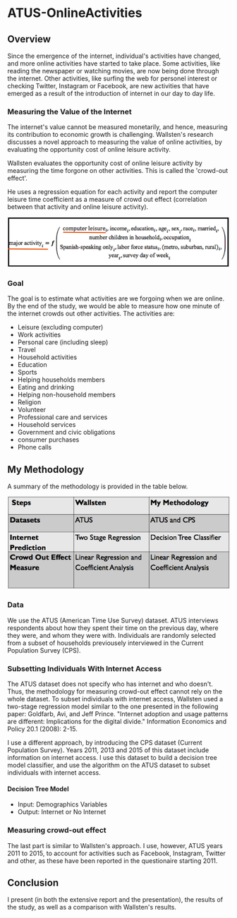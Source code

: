 # ATUS-OnlineActivities

## Overview

Since the emergence of the internet, individual's activities have changed, and more online activities have started to take place. Some activities, like reading the newspaper or watching movies, are now being done through the internet. Other activities, like surfing the web for personel interest or checking Twitter, Instagram or Facebook, are new activities that have emerged as a result of the introduction of internet in our day to day life. 


### Measuring the Value of the Internet

The internet's value cannot be measured monetarily, and hence, measuring its contribution to economic growth is challenging. Wallsten's research discusses a novel approach to measuring the value of online activities, by evaluating the opportunity cost of online leisure activity. 

Wallsten evaluates the opportunity cost of online leisure activity by measuring the time forgone on other activities. This is called the 'crowd-out effect'.

He uses a regression equation for each activity and report the computer leisure time coefficient as a measure of crowd out effect (correlation between that activity and online leisure activity).

![equation](https://github.com/Dalia-Sh/ATUS-OnlineActivities/blob/master/Other/equation.png)

### Goal
The goal is to estimate what activities are we forgoing when we are online. By the end of the study, we would be able to measure how one minute of the internet crowds out other activities. The activities are: 

- Leisure (excluding computer)
- Work activities
- Personal care (including sleep)
- Travel
- Household activities
- Education
- Sports
- Helping households members
- Eating and drinking
- Helping non-household members
- Religion
- Volunteer
- Professional care and services
- Household services
- Government and civic obligations
- consumer purchases
- Phone calls

## My Methodology

A summary of the methodology is provided in the table below.

![summary](https://github.com/Dalia-Sh/ATUS-OnlineActivities/blob/master/Other/summary.png)

### Data
We use the ATUS (American Time Use Survey) dataset. ATUS interviews respondents about how they spent their time on the previous day, where they were, and whom they were with. Individuals are randomly selected from a subset of households previousely interviewed in the Current Population Survey (CPS). 

### Subsetting Individuals With Internet Access
The ATUS dataset does not specify who has internet and who doesn't. Thus, the methodology for measuring crowd-out effect cannot rely on the whole dataset.
To subset individuals with internet access, Wallsten used a two-stage regression model similar to the one presented in the following paper: Goldfarb, Avi, and Jeff Prince. "Internet adoption and usage patterns are different: Implications for the
digital divide." Information Economics and Policy 20.1 (2008): 2-15.

I use a different approach, by introducing the CPS dataset (Current Population Survey). Years 2011, 2013 and 2015 of this dataset include information on internet access. I use this dataset to build a decision tree model classifier, and use the algorithm on the ATUS dataset to subset individuals with internet access.

#### Decision Tree Model
- Input: Demographics Variables
- Output: Internet or No Internet

### Measuring crowd-out effect
The last part is similar to Wallsten's approach. I use, however, ATUS years 2011 to 2015, to account for activities such as Facebook, Instagram, Twitter and other, as these have been reported in the questionaire starting 2011.

## Conclusion
I present (in both the extensive report and the presentation), the results of the study, as well as a comparison with Wallsten's results. 
